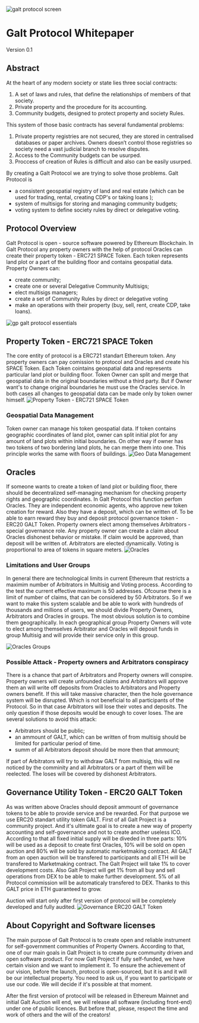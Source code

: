 <!--- Copyright ©️ 2018 Galt•Space Society Construction and Terraforming Company
 * (Founded by [Nikolai Popeka](https://github.com/npopeka),
 * [Dima Starodubcev](https://github.com/xhipster),
 * [Valery Litvin](https://github.com/litvintech) by
 * [Basic Agreement](http://cyb.ai/QmSAWEG5u5aSsUyMNYuX2A2Eaz4kEuoYWUkVBRdmu9qmct:ipfs)).
 *
 * Copyright ©️ 2018 Galt•Core Blockchain Company
 * (Founded by [Nikolai Popeka](https://github.com/npopeka) and
 * Galt•Space Society Construction and Terraforming Company by
 * [Basic Agreement](http://cyb.ai/QmaCiXUmSrP16Gz8Jdzq6AJESY1EAANmmwha15uR3c1bsS:ipfs)).

--->

![galt protocol screen](https://github.com/galtspace/galtproject-docs/blob/master/images/RegistryScreen.jpg)

# Galt Protocol Whitepaper
Version 0.1
## Abstract
At the heart of any modern society or state lies three social contracts:
1. A set of laws and rules, that define the relationships of members of that society.
2. Private property and the procedure for its accounting.
3. Community budgets, designed to protect property and society Rules.

This system of those basic contracts has several fundamental problems:
1. Private property registries are not secured, they are stored in centralised databases or paper archives. Owners doesn’t control those registries so society need a vast judicial branch to resolve disputes. 
2. Access to the Community budgets can be usurped.
3. Proccess of creation of Rules is difficult and also can be easily usurped.

By creating a Galt Protocol we are trying to solve those problems. 
Galt Protocol is 
- a consistent geospatial registry of land and real estate (which can be used for trading, rental, creating CDP's or taking loans ); 
- system of multisigs for storing and managing community budgets; 
- voting system to define society rules by direct or delegative voting. 

## Protocol Overview
Galt Protocol is open - source software powered by Ethereum Blockchain. In Galt Protocol any property owners with the help of  protocol Oracles can create their property token - ERC721 SPACE Token. Each token represents land plot or a part of the building floor and contains geospatial data. Property Owners can:
- create community; 
- create one or several Delegative Community Multisigs; 
- elect multisigs managers; 
- create a set of Community Rules by direct or delegative voting
- make an operations with their property (buy, sell, rent, create CDP, take loans). 

![gp galt protocol essentials](https://github.com/galtspace/galtproject-docs/blob/master/images/GP%20Galt%20Protocol%20Essentials_Part_1.png)

## Property Token - ERC721 SPACE Token
The core entity of protocol is a ERC721 standart Ethereum token. Any property owners can pay comission to protocol and Oracles and create his SPACE Token.
Each Token cointains geospatial data and represents particular land plot or building floor. Token Owner can split and merge that geospatial data in the original boundaries without a third party. But if Owner want's to change original boundaries he must use the Oracles service. In both cases all changes to geospatial data can be made only by token owner himself.
![Property Token - ERC721 SPACE Token](https://github.com/galtspace/galtproject-docs/blob/master/images/GP%20Property%20Token%20-%20ERC721%20SPACE%20Token.png)

### Geospatial Data Management
Token owner can manage his token geospatial data. If token contains geographic coordinates of land plot, owner can split initial plot for any amount of land plots within initial boundaries. On other way if owner has two tokens of two bordering land plots, he can merge them into one. This principle works the same with floors of buildings.
![Geo Data Management](https://github.com/galtspace/galtproject-docs/blob/master/images/GP%20GeoData%20Management.png)

## Oracles
If someone wants to create a token of land plot or building floor, there should be decentralized self-managing mechanism for checking property rights and geographic coordinates. In Galt Protocol this function perfom Oracles. They are independent economic agents, who approve new token creation for reward. Also they have a deposit, which can be written of.
To be able to earn reward they buy and deposit protocol governance token - ERC20 GALT Token.
Property owners elect among themselves Arbitrators - special governance role. Any property owner can create a claim about Oracles dishonest behavior or mistake. If claim would be approved, than deposit will be written of. Arbitrators are elected dynamically. Voting is proportional to area of tokens in square meters.
![Oracles](https://github.com/galtspace/galtproject-docs/blob/master/images/GP%20Oracles%20Governance%20Model.png)

### Limitations and User Groups
In general there are technological limits in current Ethereum that restricts a maximim number of Arbitrators in Multisig and Voting process. According to the test the current effective maximum is 50 addresses. Ofcourse there is a limit of number of claims, that can be considered by 50 Arbitrators. So if we want to make this system scalable and be able to work with hundreds of thousands and millions of users, we should divide Property Owners, Arbitrators and Oracles in groups. The most obvious solution is to combine them geographically. In each geographical group Property Owners will vote to elect among themselves Arbitrator and Oracles will deposit funds in group Multisig and will provide their service only in this group.

![Oracles Groups](https://github.com/galtspace/galtproject-docs/blob/master/images/GP%20MultiOracles.png)

### Possible Attack - Property owners and Arbitrators conspiracy 
There is a chance that part of Arbitrators and Property owners will conspire. Property owners will create unfounded claims and Arbitrators will approve them an will write off deposits from Oracles to Arbitrators and Property owners benefit. If this will take massive character, then the hole governance system will be disrupted. Which is not beneficial to all participants of the Protocol. So in that case Arbitrators will lose their votes and deposits. The only question if those deposits would be enough  to cover loses.
The are several solutions to avoid this attack:
- Arbitrators should be public;
- an ammount of GALT, which can be written of from multisig should be limited for particular period of time.
- summ of all Arbitrators deposit should be more then that ammount;

If part of Arbitrators will try to withdraw GALT from multisig, this will ne noticed by the comminity and all Arbitrators or a part of them will be reelected. The loses will be covered by dishonest Arbitrators.

## Governance Utility Token - ERC20 GALT Token
As was written above Oracles should deposit ammount of governance tokens to be able to provide service and be rewarded. For that purpose we use ERC20 standart utility token GALT. First of all Galt Project is a community project. And it's ultimate goal is to create a new way of property accounting and self-governance and not to create another useless ICO. According to that all fixed initial supply will be diveded in three parts: 10% will be used as a deposit to create first Oracles, 10% will be sold on open auction and 80% will be sold by automatic marketmaking contract.
All GALT from an open auction will be transfered to participants and all ETH will be transfered to Marketmaking contract. The Galt Project will take 1% to cover development costs. Also Galt Project will get 1% from all buy and sell operations from DEX to be able to make further development. 5% of all Protocol commission will be automaticaly transfered to DEX. Thanks to this GALT price in ETH guaranteed to grow. 

Auction will start only after first version of protocol will be completely developed and fully audited.
![Governance ERC20 GALT Token ](https://github.com/galtspace/galtproject-docs/blob/master/images/GP%20Governance%20Token%20-%20ERC20%20GALT%20Token.png)

## About Copyright and Software licenses
The main purpose of Galt Protocol is to create open and reliable instrument for self-government communities of Property Owners. According to that, one of our main goals in Galt Project is to create pure community driven and open software product. For now Galt Project if fully self-funded, we have certain vision and we want to implement it. To ensure the achievement of our vision, before the launch, protocol is open-sourced, but it is and it will be our intellectual property. You need to ask us, if you want to participate or use our code. We will decide if it's possible at that moment.

After the first version of protocol will be released in Ethereum Mainnet and initial Galt Auction will end, we will release all software (including front-end) under one of public licences. But before that, please, respect the time and work of others and the will of the creators!
